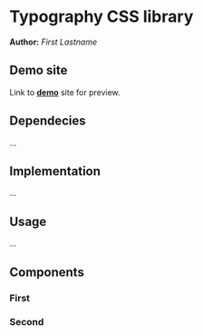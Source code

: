 # Typography CSS library
**Author:** *First Lastname*
## Demo site
Link to **[demo](https://github.com/pslib-cz/2022l4web-css-typographic-library-AlanFabik)** site for preview.
## Dependecies
...
## Implementation
...
## Usage
...
## Components
### First
### Second
